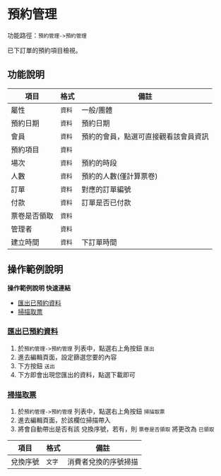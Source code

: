 #  預約管理

功能路徑：`預約管理->預約管理`

已下訂單的預約項目檢視。

##  功能說明

| 項目  | 格式 | 備註 |
|---|---|---|
|屬性|`資料`|一般/團體|
|預約日期|`資料`|預約日期|
|會員|`資料`|預約的會員，點選可直接觀看該會員資訊|
|預約項目|`資料`||
|場次|`資料`|預約的時段|
|人數|`資料`|預約的人數(僅計算票卷)|
|訂單|`資料`|對應的訂單編號|
|付款|`資料`|訂單是否已付款|
|票卷是否領取|`資料`||
|管理者|`資料`||
|建立時間|`資料`|下訂單時間|



##  操作範例說明

**操作範例說明 快速連結**

* [匯出已預約資料](/guide/reservation-personal#匯出已預約資料)
* [掃描取票](/guide/reservation-personal#掃描取票)

### [匯出已預約資料](/guide/reservation-personal#匯出已預約資料)


1. 於`預約管理->預約管理` 列表中，點選右上角按鈕 `匯出` 
2. 進去編輯頁面，設定篩選您要的內容
3. 下方按鈕 `送出`
4. 下方即會出現您匯出的資料，點選下載即可



### [掃描取票](/guide/reservation-personal#掃描取票)


1. 於`預約管理->預約管理`  列表中，點選右上角按鈕 `掃描取票`
2. 進去編輯頁面，於該欄位掃描帶入
3. 將會自動帶出是否有該 兌換序號，若有，則 `票卷是否領取` 將更改為 `已領取`

| 項目  | 格式 | 備註 |
|---|---|---|
|兌換序號|`文字`|消費者兌換的序號掃描|